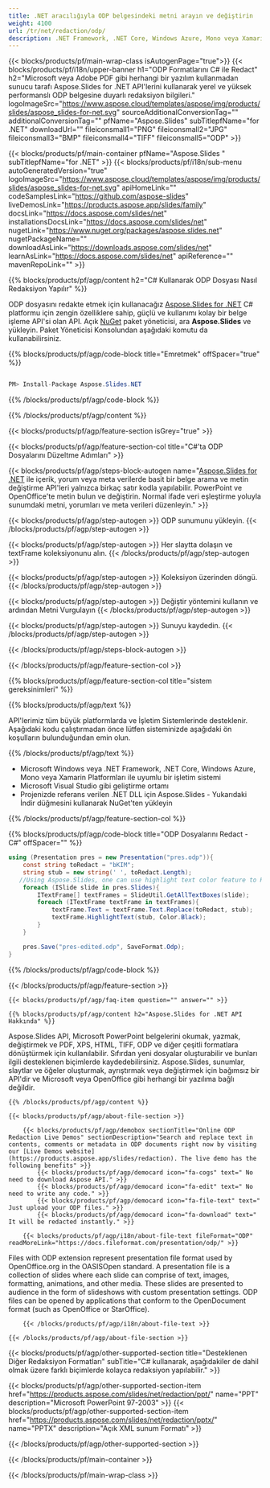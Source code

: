 ```yaml
---
title: .NET aracılığıyla ODP belgesindeki metni arayın ve değiştirin
weight: 4100
url: /tr/net/redaction/odp/ 
description: .NET Framework, .NET Core, Windows Azure, Mono veya Xamarin Platformlarında ODP dosyasındaki hassas bilgileri yeniden düzenlemek için C# kaynak kodu.
---
```


{{< blocks/products/pf/main-wrap-class isAutogenPage="true">}}
{{< blocks/products/pf/i18n/upper-banner h1="ODP Formatlarını C# ile Redact" h2="Microsoft veya Adobe PDF gibi herhangi bir yazılım kullanmadan sunucu tarafı Aspose.Slides for .NET API'lerini kullanarak yerel ve yüksek performanslı ODP belgesine duyarlı redaksiyon bilgileri." logoImageSrc="https://www.aspose.cloud/templates/aspose/img/products/slides/aspose_slides-for-net.svg" sourceAdditionalConversionTag="" additionalConversionTag="" pfName="Aspose.Slides" subTitlepfName="for .NET" downloadUrl="" fileiconsmall1="PNG" fileiconsmall2="JPG" fileiconsmall3="BMP" fileiconsmall4="TIFF" fileiconsmall5="ODP" >}}

{{< blocks/products/pf/main-container pfName="Aspose.Slides " subTitlepfName="for .NET" >}}
{{< blocks/products/pf/i18n/sub-menu autoGeneratedVersion="true" logoImageSrc="https://www.aspose.cloud/templates/aspose/img/products/slides/aspose_slides-for-net.svg" apiHomeLink="" codeSamplesLink="https://github.com/aspose-slides" liveDemosLink="https://products.aspose.app/slides/family" docsLink="https://docs.aspose.com/slides/net" installationsDocsLink="https://docs.aspose.com/slides/net" nugetLink="https://www.nuget.org/packages/aspose.slides.net" nugetPackageName="" downloadAsLink="https://downloads.aspose.com/slides/net" learnAsLink="https://docs.aspose.com/slides/net" apiReference="" mavenRepoLink="" >}}

{{% blocks/products/pf/agp/content h2="C# Kullanarak ODP Dosyası Nasıl Redaksiyon Yapılır" %}}

 ODP dosyasını redakte etmek için kullanacağız
 [Aspose.Slides for .NET](https://products.aspose.com/slides/net)
 C# platformu için zengin özelliklere sahip, güçlü ve kullanımı kolay bir belge işleme API'si olan API. Açık
 [NuGet](https://www.nuget.org/packages/aspose.slides.net)
 paket yöneticisi, ara
 **Aspose.Slides**
 ve yükleyin. Paket Yöneticisi Konsolundan aşağıdaki komutu da kullanabilirsiniz.

{{% blocks/products/pf/agp/code-block title="Emretmek" offSpacer="true" %}}

```cs

PM> Install-Package Aspose.Slides.NET

```

{{% /blocks/products/pf/agp/code-block %}}

{{% /blocks/products/pf/agp/content %}}

{{< blocks/products/pf/agp/feature-section isGrey="true" >}}


{{< blocks/products/pf/agp/feature-section-col title="C#'ta ODP Dosyalarını Düzeltme Adımları" >}}

{{< blocks/products/pf/agp/steps-block-autogen name="[Aspose.Slides for .NET](https://products.aspose.com/slides/net) ile içerik, yorum veya meta verilerde basit bir belge arama ve metin değiştirme API'leri yalnızca birkaç satır kodla yapılabilir. PowerPoint ve OpenOffice'te metin bulun ve değiştirin. Normal ifade veri eşleştirme yoluyla sunumdaki metni, yorumları ve meta verileri düzenleyin." >}}

{{< blocks/products/pf/agp/step-autogen >}}
ODP sunumunu yükleyin.
{{< /blocks/products/pf/agp/step-autogen >}}

{{< blocks/products/pf/agp/step-autogen >}}
Her slaytta dolaşın ve textFrame koleksiyonunu alın.
{{< /blocks/products/pf/agp/step-autogen >}}

{{< blocks/products/pf/agp/step-autogen >}}
Koleksiyon üzerinden döngü.
{{< /blocks/products/pf/agp/step-autogen >}}

{{< blocks/products/pf/agp/step-autogen >}}
Değiştir yöntemini kullanın ve ardından Metni Vurgulayın
{{< /blocks/products/pf/agp/step-autogen >}}

{{< blocks/products/pf/agp/step-autogen >}}
Sunuyu kaydedin.
{{< /blocks/products/pf/agp/step-autogen >}}

{{< /blocks/products/pf/agp/steps-block-autogen >}}

{{< /blocks/products/pf/agp/feature-section-col >}}

{{% blocks/products/pf/agp/feature-section-col title="sistem gereksinimleri" %}}

{{% blocks/products/pf/agp/text %}}

 API'lerimiz tüm büyük platformlarda ve İşletim Sistemlerinde desteklenir. Aşağıdaki kodu çalıştırmadan önce lütfen sisteminizde aşağıdaki ön koşulların bulunduğundan emin olun.

{{% /blocks/products/pf/agp/text %}}

- Microsoft Windows veya .NET Framework, .NET Core, Windows Azure, Mono veya Xamarin Platformları ile uyumlu bir işletim sistemi
- Microsoft Visual Studio gibi geliştirme ortamı
- Projenizde referans verilen .NET DLL için Aspose.Slides - Yukarıdaki İndir düğmesini kullanarak NuGet'ten yükleyin

{{% /blocks/products/pf/agp/feature-section-col %}}

{{% blocks/products/pf/agp/code-block title="ODP Dosyalarını Redact - C#" offSpacer="" %}}

```cs
using (Presentation pres = new Presentation("pres.odp")){
    const string toRedact = "bKIM";
    string stub = new string(' ', toRedact.Length);
   //Using Aspose.Slides, one can use highlight text color feature to Redact text.
    foreach (ISlide slide in pres.Slides){
        ITextFrame[] textFrames = SlideUtil.GetAllTextBoxes(slide);
        foreach (ITextFrame textFrame in textFrames){
            textFrame.Text = textFrame.Text.Replace(toRedact, stub);
            textFrame.HighlightText(stub, Color.Black);
        }
    }

    pres.Save("pres-edited.odp", SaveFormat.Odp);
}

```

{{% /blocks/products/pf/agp/code-block %}}

{{< /blocks/products/pf/agp/feature-section >}}

    {{< blocks/products/pf/agp/faq-item question="" answer="" >}}
 

<!-- aboutfile Starts -->

    {{% blocks/products/pf/agp/content h2="Aspose.Slides for .NET API Hakkında" %}}

 Aspose.Slides API, Microsoft PowerPoint belgelerini okumak, yazmak, değiştirmek ve PDF, XPS, HTML, TIFF, ODP ve diğer çeşitli formatlara dönüştürmek için kullanılabilir. Sıfırdan yeni dosyalar oluşturabilir ve bunları ilgili desteklenen biçimlerde kaydedebilirsiniz. Aspose.Slides, sunumlar, slaytlar ve öğeler oluşturmak, ayrıştırmak veya değiştirmek için bağımsız bir API'dir ve Microsoft veya OpenOffice gibi herhangi bir yazılıma bağlı değildir.  



    {{% /blocks/products/pf/agp/content %}}

    {{< blocks/products/pf/agp/about-file-section >}}

        {{< blocks/products/pf/agp/demobox sectionTitle="Online ODP Redaction Live Demos" sectionDescription="Search and replace text in contents, comments or metadata in ODP documents right now by visiting our [Live Demos website](https://products.aspose.app/slides/redaction). The live demo has the following benefits" >}}
            {{< blocks/products/pf/agp/democard icon="fa-cogs" text=" No need to download Aspose API." >}}
            {{< blocks/products/pf/agp/democard icon="fa-edit" text=" No need to write any code." >}}
            {{< blocks/products/pf/agp/democard icon="fa-file-text" text=" Just upload your ODP files." >}}
            {{< blocks/products/pf/agp/democard icon="fa-download" text=" It will be redacted instantly." >}}

        {{< blocks/products/pf/agp/i18n/about-file-text fileFormat="ODP" readMoreLink="https://docs.fileformat.com/presentation/odp/" >}}
Files with ODP extension represent presentation file format used by OpenOffice.org in the OASISOpen standard. A presentation file is a collection of slides where each slide can comprise of text, images, formatting, animations, and other media. These slides are presented to audience in the form of slideshows with custom presentation settings. ODP files can be opened by applications that conform to the OpenDocument format (such as OpenOffice or StarOffice). 

        {{< /blocks/products/pf/agp/i18n/about-file-text >}}

    {{< /blocks/products/pf/agp/about-file-section >}}

<!-- aboutfile Ends -->

{{< blocks/products/pf/agp/other-supported-section title="Desteklenen Diğer Redaksiyon Formatları" subTitle="C# kullanarak, aşağıdakiler de dahil olmak üzere farklı biçimlerde kolayca redaksiyon yapılabilir." >}}

{{< blocks/products/pf/agp/other-supported-section-item href="https://products.aspose.com/slides/net/redaction/ppt/" name="PPT" description="Microsoft PowerPoint 97-2003" >}}
{{< blocks/products/pf/agp/other-supported-section-item href="https://products.aspose.com/slides/net/redaction/pptx/" name="PPTX" description="Açık XML sunum Formatı" >}}

{{< /blocks/products/pf/agp/other-supported-section >}}

{{< /blocks/products/pf/main-container >}}
    
{{< /blocks/products/pf/main-wrap-class >}}